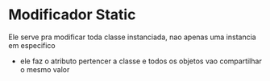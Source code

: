 # Modificador Static

Ele serve pra modificar toda classe instanciada, nao apenas uma instancia em especifico

- ele faz o atributo pertencer a classe e todos os objetos vao compartilhar o mesmo valor